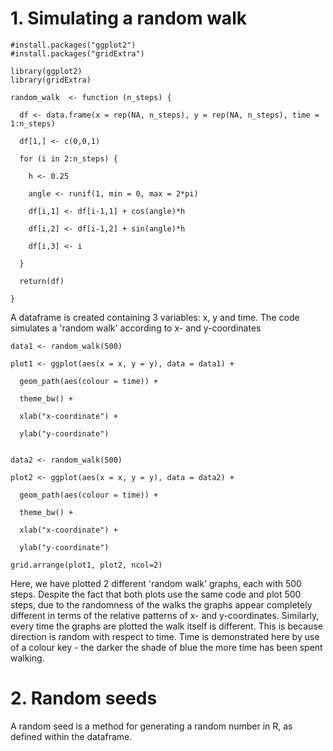 # 1. Simulating a random walk
```{r}
#install.packages("ggplot2")
#install.packages("gridExtra")

library(ggplot2)
library(gridExtra)

random_walk  <- function (n_steps) {
  
  df <- data.frame(x = rep(NA, n_steps), y = rep(NA, n_steps), time = 1:n_steps)
  
  df[1,] <- c(0,0,1)
  
  for (i in 2:n_steps) {
    
    h <- 0.25
    
    angle <- runif(1, min = 0, max = 2*pi)
    
    df[i,1] <- df[i-1,1] + cos(angle)*h
    
    df[i,2] <- df[i-1,2] + sin(angle)*h
    
    df[i,3] <- i
    
  }
  
  return(df)
  
}
```
A dataframe is created containing 3 variables: x, y and time. The code simulates a 'random walk' according to x- and y-coordinates

```{r}
data1 <- random_walk(500)

plot1 <- ggplot(aes(x = x, y = y), data = data1) +
  
  geom_path(aes(colour = time)) +
  
  theme_bw() +
  
  xlab("x-coordinate") +
  
  ylab("y-coordinate")
```

```{r}

data2 <- random_walk(500)

plot2 <- ggplot(aes(x = x, y = y), data = data2) +
  
  geom_path(aes(colour = time)) +
  
  theme_bw() +
  
  xlab("x-coordinate") +
  
  ylab("y-coordinate")

grid.arrange(plot1, plot2, ncol=2)
```

Here, we have plotted 2 different 'random walk' graphs, each with 500 steps. Despite the fact that both plots use the same code and plot 500 steps, due to the randomness of the walks the graphs appear completely different in terms of the relative patterns of x- and y-coordinates. Similarly, every time the graphs are plotted the walk itself is different. This is because direction is random with respect to time. 
Time is demonstrated here by use of a colour key - the darker the shade of blue the more time has been spent walking.


# 2. Random seeds

A random seed is a method for generating a random number in R, as defined within the dataframe.
